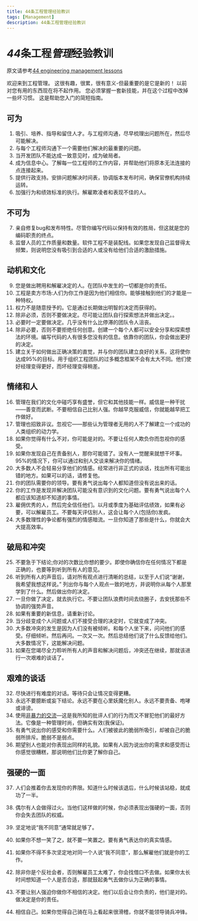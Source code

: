 ```yaml
---
title: 44条工程管理经验教训
tags: [Management]
description: 44条工程管理经验教训
---
```


# *44*条工程*管理*经验教训

原文请参考[44 engineering management lessons](http://www.defmacro.org/2014/10/03/engman.html)

欢迎来到工程管理。 这很有趣，很累，很有意义-但最重要的是它是新的！ 以前对您有用的东西现在将不起作用。 您必须掌握一套新技能，并在这个过程中改掉一些坏习惯。 这是帮助您入门的简短指南。

## 可为

1. 吸引、培养、指导和留住人才。与工程师沟通，尽早梳理出问题所在，然后尽可能解决。
2. 与每个工程师沟通下一个需要他们解决的最重要的问题。
3. 当开发团队不能达成一致意见时，成为破局者。
4. 成为信息中心。了解每一位工程师的工作内容，并帮助他们将原本无法连接的点连接起来。
5. 提供行政支持。安排问题解决时间表，协调版本发布时间，确保官僚机构持续运转。
6. 加强行为和绩效标准的执行。解雇欺凌者和表现不佳的人。

## 不可为

7. 亲自修复bug和发布特性。尽管你编写代码以保持有效的胜局，但这就是您的编码职责的终点。
8. 监督人员的工作质量和数量。软件工程不是装配线。如果您发现自己监督得太频繁，则说明您没有吸引到合适的人或没有给他们合适的激励措施。

## 动机和文化

9. 您是做出聘用和解雇决定的人。在团队中发生的一切都是你的责任。
10. 工程是卖方市场:人们为你工作是因为他们相信你。能够接触到他们的才能是一种特权。
11. 权力不是随意授予的。它是通过长期做出明智的决定而获得的。
12. 除非必须，否则不要做决定。尽可能让团队自行探索想法并做出决定。。
13. 必要时一定要做决定。几乎没有什么比停滞的团队令人沮丧。
14. 除非必要，否则不要拒绝任何创意。创建一个每个人都可以安全分享和探索想法的环境。编写代码的人有很多您没有的信息。依靠你的团队，你会做出更好的决定。
15. 建立关于如何做出正确决策的直觉，并与你的团队建立良好的关系，这将使你达成95%的目标。用于组织工程团队的过多概念框架不会有太大不同。他们使好经理变得更好，而坏经理变得稍差。

## 情绪和人

16. 管理在我们的文化中碰巧享有盛誉，但它和其他技能一样。威信是一种干扰——善变而武断。不要相信自己比别人强。你越早克服威信，你就能越早把工作做好。
17. 管理也招致非议。忽视它——那些认为管理者无用的人不了解建立一个成功的人类组织的动力学。
18. 如果你觉得有什么不对，你可能是对的。不要让任何人欺负你而忽视你的感受。
19. 如果你发现自己在责备别人，那你可能错了。没有人一觉醒来就想干坏事。95%的情况下，你可以通过和别人交谈来解决你的情绪。
20. 大多数人不会轻易分享他们的情感。经常进行非正式的谈话，找出所有可能出错的地方。如果可以的话，请修复他。
21. 你的团队需要你的领导。要有勇气说出每个人都知道但没有说出来的话。
22. 你的工作是发现并解决团队可能没有意识到的文化问题。要有勇气说出每个人都应该知道却不知道的事情。
23. 雇佣优秀的人，然后完全信任他们。以月或季度为基础评估绩效，如果有必要，可以解雇员工。不要每天评估别人，这会让每个人(包括你)发疯。
24. 大多数理性的争论都有强烈的情感暗流。一旦你知道了那些是什么，你就会大大提高效率。

## 破局和冲突

25. 不要急于下结论;你对的次数比你想的要少。即使你确信你在任何情况下都是正确的，也要等到听到所有人的意见。
26. 听到所有人的声音后，请对所有观点进行清晰的总结，以至于人们说“谢谢，我希望我想这样说。” 列出你与每个人观点一致的地方，并说明你从每个人那里学到了什么。然后做出你的决定。
27. 一旦你做了决定，就去执行它。不要让团队浪费时间去绕圈子，去安抚那些不协调的强势声音。
28. 如果有重要的新信息，请重新讨论。
29. 当分歧变成个人问题或人们不接受合理的决定时，它就变成了冲突。
30. 大多数冲突的发生是因为人们没有被倾听。和每个人坐下来，问问他们的感受。仔细倾听。然后再问。一次又一次。然后总结他们说了什么反馈给他们。大多数情况下，这能解决问题。
31.  如果在您竭尽全力聆听所有人的声音和解决问题后，冲突还在继续，那就该进行一次艰难的谈话了。

## 艰难的谈话

32. 尽快进行有难度的对话。等待只会让情况变得更糟。
33. 永远不要臆断或妄下结论。永远不要在心里妖魔化别人。永远不要责备、咆哮或诽谤。
34. 使用[非暴力的交流](http://firstround.com/article/power-up-your-team-with-nonviolent-communication-principles)—这是我所知的批评人们的行为而又不冒犯他们的最好方法。它像是一种管理时尚，但确实有效(我保证)。
35. 有勇气说出你的感受和你需要什么。人们被彼此的脆弱所吸引，却被自己的脆弱所排斥。脆弱不是弱点。
36. 期望别人也能对你表现出同样的礼貌。如果有人因为说出你的需求和感受而让你感觉很糟糕，那说明他们比你更了解你自己。

## 强硬的一面

37. 人们会推着你去发现你的界限。知道什么时候该退后，什么时候该站稳，就成功了一半。
38. 偶尔有人会做得过火。当他们这样做的时候，你必须表现出强硬的一面，否则你会失去团队的权威。
39. 坚定地说“我不同意”通常就足够了。
40. 如果你不想一笑了之，就不要一笑置之。要有勇气表达你的真实情感。
41. 如果你不得不多次坚定地对同一个人说“我不同意”，那么解雇他们就是你的工作。

42. 除非你是个反社会者，否则解雇员工太难了，你会找借口不去做。如果你太长时间想知道一个人是否合适，那就鼓起勇气去做你认为正确的事情。

43. 不要让别人强迫你做你不相信的决定。他们以后会让你负责的，他们是对的。做决定是你的责任。

44. 相信自己。如果你觉得自己骑在马上看起来很滑稽，你就不能领导骑兵冲锋。